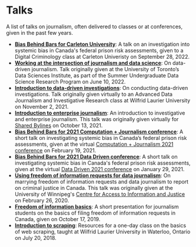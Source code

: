 # Talks
A list of talks on journalism, often delivered to classes or at conferences, given in the past few years.

- [**Bias Behind Bars for Carleton University**](https://github.com/tomcardoso/carleton-bias-2022): A talk on an investigation into systemic bias in Canada's federal prison risk assessments, given to a Digital Criminology class at Carleton Univeristy on September 28, 2022.
- [**Working at the intersection of journalism and data science**](https://github.com/tomcardoso/journalism-data-intersection): On data-driven journalism. Talk originally given at the University of Toronto’s Data Sciences Institute, as part of the Summer Undergraduate Data Science Research Program on June 10, 2022.
- [**Introduction to data-driven investigations**](https://github.com/tomcardoso/intro-data-investigation): On conducting data-driven investigations. Talk originally given virtually to an Advanced Data Journalism and Investigative Research class at Wilfrid Laurier University on November 2, 2021.
- [**Introduction to enterprise journalism**](https://github.com/tomcardoso/intro-enterprise-journalism): An introduction to investigative and enterprise journalism. This talk was originally given virtually for [Shared Bylines](https://www.sharedbylines.com/) on October 13, 2021.
- [**Bias Behind Bars for 2021 Computation + Journalism conference**](https://github.com/tomcardoso/cplusj-bias-2021): A short talk on investigating systemic bias in Canada’s federal prison risk assessments, given at the virtual [Computation + Journalism 2021 conference](https://cj2021.northeastern.edu/) on February 19, 2021.
- [**Bias Behind Bars for 2021 Data Driven conference**](https://github.com/tomcardoso/dd-bias-2021): A short talk on investigating systemic bias in Canada's federal prison risk assessments, given at the virtual [Data Driven 2021 conference](https://humberstorylab.ca/events/data-driven-2021/) on January 29, 2021.
- [**Using freedom of information requests for data journalism**](https://github.com/tomcardoso/foi-data-journalism): On marrying freedom of information requests and data journalism to report on criminal justice in Canada. This talk was originally given at the University of Winnipeg's [Centre for Access to Information and Justice](https://www.uwinnipeg.ca/caij/) on February 26, 2020.
- [**Freedom of information basics**](https://github.com/tomcardoso/foi-basics): A short presentation for journalism students on the basics of filing freedom of information requests in Canada, given on October 17, 2019.
- [**Introduction to scraping**](https://github.com/tomcardoso/intro-to-scraping): Resources for a one-day class on the basics of web scraping, taught at Wilfrid Laurier University in Waterloo, Ontario on July 20, 2018.
